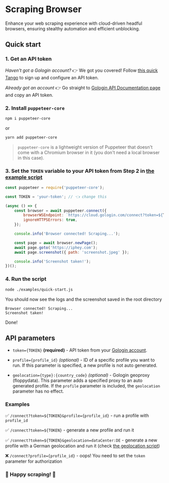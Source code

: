 # Scraping Browser

Enhance your web scraping experience with cloud-driven headful browsers, ensuring stealthy automation and efficient unblocking.

## Quick start

### 1. Get an API token

*Haven't got a Gologin account?* 👉 We got you covered! Follow [this quick Tango](https://app.tango.us/app/workflow/Register-a-Gologin-account-and-configure-a-dev-token-00ff53ba1f0345d8820f182d10b60004) to sign up and configure an API token.

*Already got an account* 👉 Go straight to [Gologin API Documentation page](https://app.gologin.com/#/personalArea/TokenApi) and copy an API token.

### 2. Install `puppeteer-core`

```bash
npm i puppeteer-core
```
or
```bash
yarn add puppeteer-core
```
> `puppeteer-core` is a lightweight version of Puppeteer that doesn't come with a Chromium browser in it (you don't need a local browser in this case).

### 3. Set the `TOKEN` variable to your API token from **Step 2** in [the example script](./examples/quick-start.js)

```javascript
const puppeteer = require('puppeteer-core');

const TOKEN = 'your-token'; // 👈 change this

(async () => {
    const browser = await puppeteer.connect({
        browserWSEndpoint: `https://cloud.gologin.com/connect?token=${TOKEN}`,
        ignoreHTTPSErrors: true,
    });

    console.info('Browser connected! Scraping...');

    const page = await browser.newPage();
    await page.goto('https://iphey.com');
    await page.screenshot({ path: 'screenshot.jpeg' });

    console.info('Screenshot taken!');
})();
```

### 4. Run the script
```bash
node ./examples/quick-start.js
```
You should now see the logs and the screenshot saved in the root directory
```console
Browser connected! Scraping...
Screenshot taken!
```

Done!

## API parameters

- `token={TOKEN}` **(required)** - API token from your [Gologin account](https://app.gologin.com/#/personalArea/TokenApi).

- `profile={profile_id}` *(optional)* - ID of a specific profile you want to run. If this parameter is specified, a new profile is not auto generated.

- `geolocation={type}:{country_code}` *(optional)* - Gologin geoproxy (floppydata). This parameter adds a specified proxy to an auto generated profile. If the `profile` parameter is included, the `geolocation` parameter has no effect.

### Examples
✅ `/connect?token=${TOKEN}&profile={profile_id}` - run a profile with `profile_id`

✅ `/connect?token=${TOKEN}` - generate a new profile and run it

✅ `/connect?token=${TOKEN}&geolocation=dataCenter:DE` - generate a new profile with a German geolocation and run it (check [the geolocation script](./examples/geolocation.js))

❌ `/connect?profile={profile_id}` - oops! You need to set the `token` parameter for authorization

### 🎉 Happy scraping! 🎉
